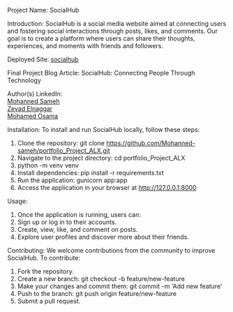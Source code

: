 Project Name: SocialHub

Introduction:
SocialHub is a social media website aimed at connecting users and fostering social interactions through posts, likes, and comments. Our goal is to create a platform where users can share their thoughts, experiences, and moments with friends and followers.

Deployed Site: [socialhub](https://portfolio-project-alx.onrender.com/)

Final Project Blog Article: SocialHub: Connecting People Through Technology

Author(s) LinkedIn:</br>
[Mohanned Sameh](https://linkedin.com/in/mohanned-sameh)</br>
[Zeyad Elnaggar](https://www.linkedin.com/in/zeyad-elnaggar/)</br>
[Mohamed Osama](https://www.linkedin.com/in/mohamed-osama2003/)

Installation:
To install and run SocialHub locally, follow these steps:

1. Clone the repository: git clone https://github.com/Mohanned-sameh/portfolio_Project_ALX.git
2. Navigate to the project directory: cd portfolio_Project_ALX
3. python -m venv venv
4. Install dependencies: pip install -r requirements.txt
5. Run the application: gunicorn app:app
6. Access the application in your browser at http://127.0.0.1:8000

Usage:

1. Once the application is running, users can:
2. Sign up or log in to their accounts.
3. Create, view, like, and comment on posts.
4. Explore user profiles and discover more about their friends.

Contributing:
We welcome contributions from the community to improve SocialHub. To contribute:

1. Fork the repository.
2. Create a new branch: git checkout -b feature/new-feature
3. Make your changes and commit them: git commit -m 'Add new feature'
4. Push to the branch: git push origin feature/new-feature
5. Submit a pull request.

